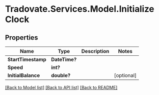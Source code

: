 # Tradovate.Services.Model.InitializeClock
## Properties

Name | Type | Description | Notes
------------ | ------------- | ------------- | -------------
**StartTimestamp** | **DateTime?** |  | 
**Speed** | **int?** |  | 
**InitialBalance** | **double?** |  | [optional] 

[[Back to Model list]](../README.md#documentation-for-models) [[Back to API list]](../README.md#documentation-for-api-endpoints) [[Back to README]](../README.md)


